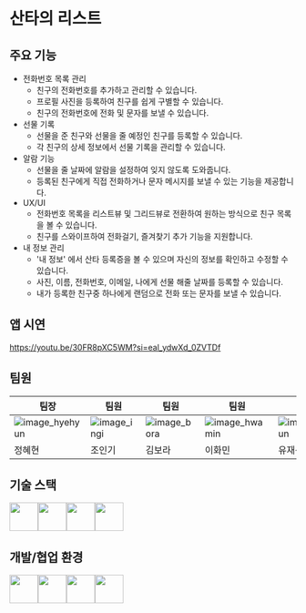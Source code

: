 # 산타의 리스트

## 주요 기능
* 전화번호 목록 관리
    * 친구의 전화번호를 추가하고 관리할 수 있습니다.
    * 프로필 사진을 등록하여 친구를 쉽게 구별할 수 있습니다.
    * 친구의 전화번호에 전화 및 문자를 보낼 수 있습니다.
* 선물 기록
    * 선물을 준 친구와 선물을 줄 예정인 친구를 등록할 수 있습니다.
    * 각 친구의 상세 정보에서 선물 기록을 관리할 수 있습니다.
* 알람 기능
    * 선물을 줄 날짜에 알람을 설정하여 잊지 않도록 도와줍니다.
    * 등록된 친구에게 직접 전화하거나 문자 메시지를 보낼 수 있는 기능을 제공합니다.
* UX/UI
    * 전화번호 목록을 리스트뷰 및 그리드뷰로 전환하여 원하는 방식으로 친구 목록을 볼 수 있습니다.
    * 친구를 스와이프하여 전화걸기, 즐겨찾기 추가 기능을 지원합니다.
* 내 정보 관리
    * '내 정보' 에서 산타 등록증을 볼 수 있으며 자신의 정보를 확인하고 수정할 수 있습니다.
    * 사진, 이름, 전화번호, 이메일, 나에게 선물 해줄 날짜를 등록할 수 있습니다.
    * 내가 등록한 친구중 하나에게 랜덤으로 전화 또는 문자를 보낼 수 있습니다.
## 앱 시연
 https://youtu.be/30FR8pXC5WM?si=eal_ydwXd_0ZVTDf
## 팀원
| 팀장 | 팀원 | 팀원 | 팀원 | 팀원 |
| --- | --- | --- | --- | --- |
| ![image_hyehyun](https://github.com/user-attachments/assets/94143fc9-4693-4987-8079-a16f5898c7fc) | ![image_ingi](https://github.com/user-attachments/assets/af073fbb-15bb-447d-a43b-7557e8adc496) | ![image_bora](https://github.com/user-attachments/assets/45d8a18a-af76-4562-9468-add2048b46cb) | ![image_hwamin](https://github.com/user-attachments/assets/26a7f86e-991a-47de-8f49-a686e86aa503) | ![image_jaesun](https://github.com/user-attachments/assets/77cbcc22-d0de-48d2-a253-58c443092c0b) |
| 정혜현 | 조인기 | 김보라 | 이화민 | 유재선 |

## 기술 스택
<div class="custom_icon_ul" style="display: flex;">
   <img src="https://github.com/user-attachments/assets/579d509a-0992-40d2-b406-bff7a09632b6" style="width: 50px;display: block;" />
   <img src="https://github.com/user-attachments/assets/8c07f3cb-67fd-4e63-925c-73e9b7bb79c9" style="width: 50px;display: block;" />
   <img src="https://github.com/user-attachments/assets/996c75d2-8d49-4fe5-b054-16d0fad1d2f6" style="width: 50px;display: block;" />
   <img src="https://github.com/user-attachments/assets/c2208ce1-675e-4a68-996d-671ea35ef259" style="width: 50px;display: block;" />
  <!-- <li style="width: 50px;">![노션](https://github.com/user-attachments/assets/579d509a-0992-40d2-b406-bff7a09632b6)</li>
  <li style="width: 150px;">![안드로이드스튜디오](https://github.com/user-attachments/assets/8c07f3cb-67fd-4e63-925c-73e9b7bb79c9)</li>
  <li style="width: 150px;">![깃](https://github.com/user-attachments/assets/996c75d2-8d49-4fe5-b054-16d0fad1d2f6)</li>
  <li style="width: 150px;">![그래들](https://github.com/user-attachments/assets/c2208ce1-675e-4a68-996d-671ea35ef259)</li> -->
</div>

## 개발/협업 환경
<div class="custom_icon_ul" style="display: flex;">
   <img src="https://github.com/user-attachments/assets/70e37a85-7ff9-4764-baba-71ad8962a2cd" style="width: 50px;display: block;" />
   <img src="https://github.com/user-attachments/assets/0c9cc0da-c6ec-4cb1-91dd-52f2b97fcd83" style="width: 50px;display: block;" />
   <img src="https://github.com/user-attachments/assets/9af2298f-f382-4837-9383-dbed130c543a" style="width: 50px;display: block;" />
   <img src="https://github.com/user-attachments/assets/8cb65185-0e55-471f-ac74-9ae7aa7b7060" style="width: 50px;display: block;" />
   <!-- <li style="width: 50px;">![코틀린](https://github.com/user-attachments/assets/70e37a85-7ff9-4764-baba-71ad8962a2cd)</li>
   <li style="width: 150px;">![피그마](https://github.com/user-attachments/assets/0c9cc0da-c6ec-4cb1-91dd-52f2b97fcd83)</li>
   <li style="width: 150px;">![슬랙](https://github.com/user-attachments/assets/9af2298f-f382-4837-9383-dbed130c543a)</li>
   <li style="width: 150px;">![깃허브](https://github.com/user-attachments/assets/8cb65185-0e55-471f-ac74-9ae7aa7b7060)</li> -->
</div>
 


